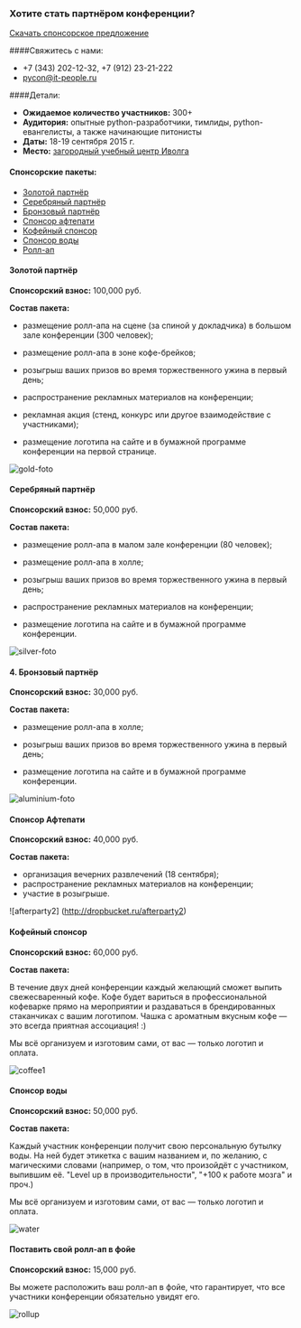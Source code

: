### Хотите стать партнёром конференции? 
[Скачать спонсорское предложение](https://www.dropbox.com/s/jd3jbcepepgily1/Спонсорские%20пакеты%202015.pdf?dl=0)

####Свяжитесь с нами:
* +7 (343) 202-12-32, +7 (912) 23-21-222
* [pycon@it-people.ru](pycon@it-people.ru)

####Детали:
* <b>Ожидаемое количество участников:</b> 300+
* <b>Аудитория:</b> опытные python-разработчики, тимлиды, python-евангелисты, а также начинающие питонисты
* <b>Даты:</b> 18-19 сентября 2015 г.
* <b>Место:</b> [загородный учебный центр Иволга](http://www.ivolga-ural.ru/)

#### Спонсорские пакеты:
* [Золотой партнёр](#gold)
* [Серебряный партнёр](#silver)
* [Бронзовый партнёр](#bronze)
* [Спонсор афтепати](#afterparty)
* [Кофейный спонсор](#coffee)
* [Спонсор воды](#water)
* [Ролл-ап](#roll-up)

<h4 id="gold"> Золотой партнёр</h4>
<b>Спонсорский взнос:</b> 100,000 руб.	

<b>Состав пакета:</b>

* размещение ролл-апа на сцене (за спиной у докладчика) в большом зале конференции (300 человек);

* размещение ролл-апа в зоне кофе-брейков;

* розыгрыш ваших призов во время торжественного ужина в первый день;

* распространение рекламных материалов на конференции;

* рекламная акция (стенд, конкурс или другое взаимодействие с участниками);

* размещение логотипа на сайте и в бумажной программе конференции на первой странице.

![gold-foto](http://dropbucket.ru/gold-foto)

<h4 id="silver"> Серебряный партнёр</h4>
<b>Спонсорский взнос:</b> 50,000 руб.	

<b>Состав пакета:</b>

* размещение ролл-апа в малом зале конференции (80 человек);

* размещение ролл-апа в холле;

* розыгрыш ваших призов во время торжественного ужина в первый день;

* распространение рекламных материалов на конференции;

* размещение логотипа на сайте и в бумажной программе конференции.

![silver-foto](http://dropbucket.ru/silver-foto)

<h4 id="bronze"> 4. Бронзовый партнёр</h4>
<b>Спонсорский взнос:</b> 30,000 руб.	

<b>Состав пакета:</b>

* размещение ролл-апа в холле;

* розыгрыш ваших призов во время торжественного ужина в первый день;

* размещение логотипа на сайте и в бумажной программе конференции.

![aluminium-foto](http://dropbucket.ru/pyconru14/aluminium-foto)

<h4 id="afterparty"> Спонсор Афтепати</h4>
<b>Спонсорский взнос:</b> 40,000 руб.	

<b>Состав пакета:</b>

* организация вечерних развлечений (18 сентября);
* распространение рекламных материалов на конференции;
* участие в розыгрыше.

![afterparty2] (http://dropbucket.ru/afterparty2)

<h4 id="coffee"> Кофейный спонсор</h4>
<b>Спонсорский взнос:</b> 60,000 руб.	

<b>Состав пакета:</b>

В течение двух дней конференции каждый желающий сможет выпить свежесваренный кофе. Кофе будет вариться в профессиональной кофеварке прямо на мероприятии и раздаваться в брендированных стаканчиках с вашим логотипом. Чашка с ароматным вкусным кофе — это всегда приятная ассоциация! :)

Мы всё организуем и изготовим сами, от вас — только логотип и оплата.

![coffee1](http://dropbucket.ru/coffee1)

<h4 id="water"> Спонсор воды</h4>
<b>Спонсорский взнос:</b> 50,000 руб.	

<b>Состав пакета:</b>

Каждый участник конференции получит свою персональную бутылку воды. На ней будет этикетка с вашим названием и, по желанию, с магическими словами (например, о том, что произойдёт с участником, выпившим её. "Level up в производительности", "+100 к работе мозга" и проч.)

Мы всё организуем и изготовим сами, от вас — только логотип и оплата.

![water](http://dropbucket.ru/water)
 
<h4 id="roll-up"> Поставить свой ролл-ап в фойе</h4>
<b>Спонсорский взнос:</b> 15,000 руб.	

Вы можете расположить ваш ролл-ап в фойе, что гарантирует, что все участники конференции обязательно увидят его.

![rollup](http://dropbucket.ru/pyconru14/rollup)
